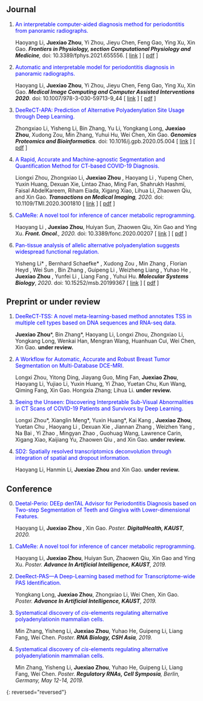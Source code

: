 # 

## Journal

1. <font color=blue>An interpretable computer-aided diagnosis method for periodontitis from panoramic radiographs.</font> 

	Haoyang Li, **Juexiao Zhou**, Yi Zhou, Jieyu Chen, Feng Gao, Ying Xu, Xin Gao. ***Frontiers in Physiology, section Computational Physiology and Medicine**,* doi: 10.3389/fphys.2021.655556. [ [link](https://www.frontiersin.org/articles/10.3389/fphys.2021.655556/full) ] [ [pdf](papers/fphys-12-655556.pdf) ]

2. <font color=blue>Automatic and interpretable model for periodontitis diagnosis in panoramic radiographs.</font>  

	Haoyang Li, **Juexiao Zhou**, Yi Zhou, Jieyu Chen, Feng Gao, Ying Xu, Xin Gao. ***Medical Image Computing and Computer Assisted Interventions 2020**.*  doi: 10.1007/978-3-030-59713-9_44 [ [link](https://link.springer.com/chapter/10.1007/978-3-030-59713-9_44#citeas) ] [ [pdf](papers/Li2020_Chapter_AutomaticAndInterpretableModel.pdf) ]
	
3. <font color=blue>DeeReCT-APA: Prediction of Alternative Polyadenylation Site Usage through Deep Learning.</font>  

	Zhongxiao Li, Yisheng Li, Bin Zhang, Yu Li, Yongkang Long, **Juexiao Zhou**,  Xudong Zou, Min Zhang, Yuhui Hu, Wei Chen, Xin Gao.  ***Genomics Proteomics and Bioinformatics**.* doi: 10.1016/j.gpb.2020.05.004 [ [link](https://www.sciencedirect.com/science/article/pii/S1672022921000498) ] [ [pdf](papers/1-s2.0-S1672022921000498-main.pdf) ]

4. <font color=blue>A Rapid, Accurate and Machine-agnostic Segmentation and Quantification Method for CT-based COVID-19 Diagnosis.</font> 

	Liongxi Zhou, Zhongxiao Li, **Juexiao Zhou** , Haoyang Li , Yupeng Chen, Yuxin Huang, Dexuan Xie, Lintao Zhao, Ming Fan, Shahrukh Hashmi, Faisal AbdelKareem, Riham Eiada, Xigang Xiao, Lihua Li, Zhaowen Qiu, and Xin Gao. ***Transactions on Medical Imaging**, 2020.* doi: 10.1109/TMI.2020.3001810 [ [link](https://ieeexplore.ieee.org/document/9115057?source=authoralert) ] [ [pdf](papers/A_Rapid_Accurate_and_Machine-Agnostic_Segmentation_and_Quantification_Method_for_CT-Based_COVID-19_Diagnosis.pdf) ]

5. <font color=blue>CaMeRe: A novel tool for inference of cancer metabolic reprogramming.</font> 

	Haoyang Li , **Juexiao Zhou**, Huiyan Sun, Zhaowen Qiu, Xin Gao and Ying Xu.  ***Front. Oncol**., 2020.* doi: 10.3389/fonc.2020.00207 [ [link](https://www.frontiersin.org/articles/10.3389/fonc.2020.00207/full?&utm_source=Email_to_authors_&utm_medium=Email&utm_content=T1_11.5e1_author&utm_campaign=Email_publication&field=&journalName=Frontiers_in_Oncology&id=518675) ] [ [pdf](papers/fonc-10-00207.pdf) ]

6. <font color=blue>Pan-tissue analysis of allelic alternative polyadenylation suggests widespread functional regulation.</font> 

	Yisheng Li\* , Bernhard Schaefke\* , Xudong Zou , Min Zhang , Florian Heyd , Wei Sun , Bin Zhang , Guipeng Li , Weizheng Liang , Yuhao He , **Juexiao Zhou** , Yunfei Li , Liang Fang , Yuhui Hu. ***Molecular Systems Biology***, *2020*. doi: 10.15252/msb.20199367 [ [link](https://www.embopress.org/doi/full/10.15252/msb.20199367) ] [ [pdf](papers/msb.20199367.pdf) ]
## Preprint or under review

1. <font color=blue>DeeReCT-TSS: A novel meta-learning-based method annotates TSS in multiple cell types based on DNA sequences and RNA-seq data.</font> 

	**Juexiao Zhou**\*, Bin Zhang*, Haoyang Li, Longxi Zhou, Zhongxiao Li, Yongkang Long, Wenkai Han, Mengran Wang, Huanhuan Cui, Wei Chen, Xin Gao. **under review.**

2. <font color=blue>A Workflow for Automatic, Accurate and Robust Breast Tumor Segmentation on Multi-Database DCE-MRI.</font> 

	Longxi Zhou, Yitong Ding, Jiayang Guo, Ming Fan, **Juexiao Zhou**, Haoyang Li, Yujiao Li, Yuxin Huang, Yi Zhao, Yuetan Chu, Kun Wang, Qiming Fang, Xin Gao. Hongxia Zhang; Lihua Li. **under review.**

3. <font color=blue>Seeing the Unseen: Discovering Interpretable Sub-Visual Abnormalities in CT Scans of COVID-19 Patients and Survivors by Deep Learning.</font> 

	Longxi Zhou\*, Xianglin Meng\*, Yuxin Huang\*, Kai Kang , **Juexiao Zhou**, Yuetan Chu , Haoyang Li , Dexuan Xie , Jiannan Zhang , Weizhen Yang , Na Bai , Yi Zhao , Mingyan Zhao , Guohuag Wang, Lawrence Carin, Xigang Xiao, Kaijiang Yu, Zhaowen Qiu , and Xin Gao. **under review.**

4. <font color=blue>SD2: Spatially resolved transcriptomics deconvolution through integration of spatial and dropout information.</font> 

	Haoyang Li, Hanmin Li, **Juexiao Zhou** and Xin Gao. **under review.**

## Conference

0. <font color=blue>Deetal-Perio: DEEp denTAL Advisor for Periodontitis Diagnosis based on Two-step Segmentation of Teeth and Gingiva with Lower-dimensional Features. </font> 

	Haoyang Li, **Juexiao Zhou** , Xin Gao. *Poster.* ***DigitalHealth, KAUST**, 2020.*

0. <font color=blue>CaMeRe: A novel tool for inference of cancer metabolic reprogramming. </font> 

	Haoyang Li, **Juexiao Zhou**, Huiyan Sun, Zhaowen Qiu, Xin Gao and Ying Xu. *Poster. **Advance In Artificial Intelligence, KAUST**, 2019.*

0. <font color=blue>DeeRect-PAS—A Deep-Learning based method for Transcriptome-wide PAS Identification.</font> 

	Yongkang Long, **Juexiao Zhou**, Zhongxiao Li, Wei Chen, Xin Gao. *Poster. **Advance In Artificial Intelligence, KAUST**, 2019.*

0. <font color=blue>Systematical discovery of *cis*-elements regulating alternative polyadenylationin mammalian cells.</font> 

	Min Zhang, Yisheng Li, **Juexiao Zhou**, Yuhao He, Guipeng Li, Liang Fang, Wei Chen. *Poster. **RNA Biology, CSH Asia**, 2019.*

0. <font color=blue>Systematical discovery of *cis*-elements regulating alternative polyadenylationin mammalian cells. </font> 

	Min Zhang, Yisheng Li, **Juexiao Zhou**, Yuhao He, Guipeng Li, Liang Fang, Wei Chen. *Poster. **Regulatory RNAs, Cell Symposia**, Berlin, Germany, May 12-14, 2019.*
	
{: reversed="reversed"}

